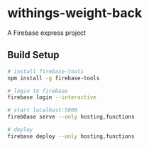 # withings-weight-back
A Firebase express project

## Build Setup

```bash
# install firebase-tools
npm install -g firebase-tools

# login to firebase
firebase login --interactive

# start localhost:5000
fireb0ase serve --only hosting,functions

# deploy
firebase deploy --only hosting,functions
```

